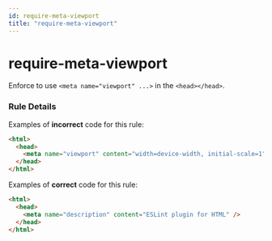 ```yaml
---
id: require-meta-viewport
title: "require-meta-viewport"
---
```


# require-meta-viewport

Enforce to use `<meta name="viewport" ...>` in the `<head></head>`.

### Rule Details

Examples of **incorrect** code for this rule:

```html
<html>
  <head>
    <meta name="viewport" content="width=device-width, initial-scale=1" />
  </head>
</html>
```

Examples of **correct** code for this rule:

```html
<html>
  <head>
    <meta name="description" content="ESLint plugin for HTML" />
  </head>
</html>
```
